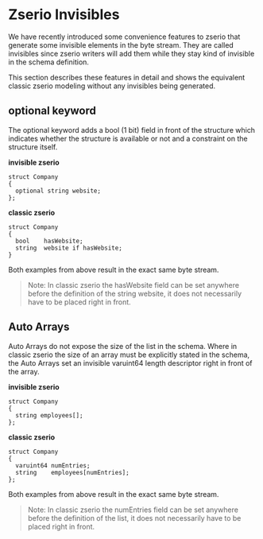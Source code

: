 # Zserio Invisibles

We have recently introduced some convenience features to zserio that generate some invisible elements in the byte stream.
They are called invisibles since zserio writers will add them while they stay kind of invisible in the schema definition.

This section describes these features in detail and shows the equivalent classic zserio modeling without any invisibles being generated.

## optional keyword

The optional keyword adds a bool (1 bit) field in front of the structure which indicates whether the structure is available or not and a constraint on the structure itself.

**invisible zserio**
```
struct Company
{
  optional string website;
};
```
**classic zserio**
```
struct Company
{
  bool    hasWebsite;
  string  website if hasWebsite;
}
```
Both examples from above result in the exact same byte stream.
> Note: In classic zserio the hasWebsite field can be set anywhere before the definition of the string website, it does not necessarily have to be placed right in front.

## Auto Arrays

Auto Arrays do not expose the size of the list in the schema. Where in classic zserio the size of an array must be explicitly stated in the schema, the Auto Arrays set an invisible varuint64 length descriptor right in front of the array.

**invisible zserio**
```
struct Company
{
  string employees[];
};
```

**classic zserio**
```
struct Company
{
  varuint64 numEntries;
  string    employees[numEntries];
};
```

Both examples from above result in the exact same byte stream.
> Note: In classic zserio the numEntries field can be set anywhere before the definition of the list, it does not necessarily have to be placed right in front.
